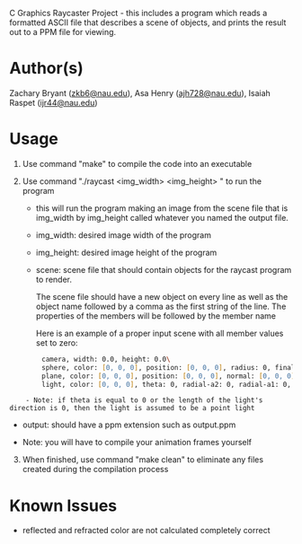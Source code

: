 C Graphics
Raycaster Project - this includes a program which reads a formatted ASCII file that describes a scene of objects, and prints the result out to a PPM file for viewing.

# Author(s)
Zachary Bryant (zkb6@nau.edu), Asa Henry (ajh728@nau.edu), Isaiah Raspet (ijr44@nau.edu)

# Usage
1. Use command "make" to compile the code into an executable

2. Use command "./raycast <img_width> <img_height> <scene> <output>" to run the program
   - this will run the program making an image from the scene file that is img_width by img_height called whatever you named the output file.

   - img_width: desired image width of the program

   - img_height: desired image height of the program

   - scene: scene file that should contain objects for the raycast program to render. 

     The scene file should have a new object on every line as well as the object name followed by a comma as the first string 
     of the line. The properties of the members will be followed by the member name 
     
     Here is an example of a proper input scene with all member values set to zero:

```zsh
        camera, width: 0.0, height: 0.0\
        sphere, color: [0, 0, 0], position: [0, 0, 0], radius: 0, final_position: [0, 0, 0]\
        plane, color: [0, 0, 0], position: [0, 0, 0], normal: [0, 0, 0]\
        light, color: [0, 0, 0], theta: 0, radial-a2: 0, radial-a1: 0, angular-a0: 0, radial-a0: 0, position: [0, 0, 0], direction: [0, 0, 0]
```
        - Note: if theta is equal to 0 or the length of the light's direction is 0, then the light is assumed to be a point light

   - output: should have a ppm extension such as output.ppm
   
   - Note: you will have to compile your animation frames yourself

3. When finished, use command "make clean" to eliminate any files created during the compilation process


# Known Issues
- reflected and refracted color are not calculated completely correct
